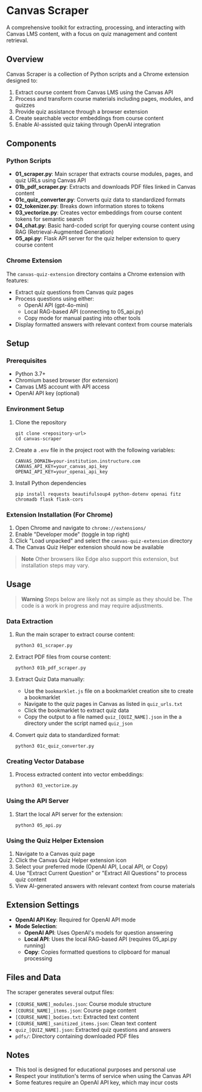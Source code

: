 # Canvas Scraper

A comprehensive toolkit for extracting, processing, and interacting with Canvas LMS content, with a focus on quiz management and content retrieval.

## Overview

Canvas Scraper is a collection of Python scripts and a Chrome extension designed to:

1. Extract course content from Canvas LMS using the Canvas API
2. Process and transform course materials including pages, modules, and quizzes
3. Provide quiz assistance through a browser extension
4. Create searchable vector embeddings from course content
5. Enable AI-assisted quiz taking through OpenAI integration

## Components

### Python Scripts

- **01_scraper.py**: Main scraper that extracts course modules, pages, and quiz URLs using Canvas API
- **01b_pdf_scraper.py**: Extracts and downloads PDF files linked in Canvas content
- **01c_quiz_converter.py**: Converts quiz data to standardized formats
- **02_tokenizer.py**: Breaks down information stores to tokens
- **03_vectorize.py**: Creates vector embeddings from course content tokens for semantic search
- **04_chat.py**: Basic hard-coded script for querying course content using RAG (Retrieval-Augmented Generation)
- **05_api.py**: Flask API server for the quiz helper extension to query course content

### Chrome Extension

The `canvas-quiz-extension` directory contains a Chrome extension with features:

- Extract quiz questions from Canvas quiz pages
- Process questions using either:
  - OpenAI API (gpt-4o-mini)
  - Local RAG-based API (connecting to 05_api.py)
  - Copy mode for manual pasting into other tools
- Display formatted answers with relevant context from course materials

## Setup

### Prerequisites

- Python 3.7+
- Chromium based browser (for extension)
- Canvas LMS account with API access
- OpenAI API key (optional)

### Environment Setup

1. Clone the repository
   ```
   git clone <repository-url>
   cd canvas-scraper
   ```

2. Create a `.env` file in the project root with the following variables:
   ```
   CANVAS_DOMAIN=your-institution.instructure.com
   CANVAS_API_KEY=your_canvas_api_key
   OPENAI_API_KEY=your_openai_api_key
   ```

3. Install Python dependencies
   ```
   pip install requests beautifulsoup4 python-dotenv openai fitz chromadb flask flask-cors
   ```

### Extension Installation (For Chrome)

1. Open Chrome and navigate to `chrome://extensions/`
2. Enable "Developer mode" (toggle in top right)
3. Click "Load unpacked" and select the `canvas-quiz-extension` directory
4. The Canvas Quiz Helper extension should now be available

> **Note** Other browsers like Edge also support this extension, but installation steps may vary.

## Usage

> **Warning** Steps below are likely not as simple as they should be. The code is a work in progress and may require adjustments.

### Data Extraction

1. Run the main scraper to extract course content:
   ```
   python3 01_scraper.py
   ```

2. Extract PDF files from course content:
   ```
   python3 01b_pdf_scraper.py
   ```

3. Extract Quiz Data manually:
    - Use the `bookmarklet.js` file on a bookmarklet creation site to create a bookmarklet
    - Navigate to the quiz pages in Canvas as listed in `quiz_urls.txt`
    - Click the bookmarklet to extract quiz data
    - Copy the output to a file named `quiz_[QUIZ_NAME].json` in the a directory under the script named `quiz_json`

4. Convert quiz data to standardized format:
   ```
   python3 01c_quiz_converter.py
   ```

### Creating Vector Database

1. Process extracted content into vector embeddings:
   ```
   python3 03_vectorize.py
   ```

### Using the API Server

1. Start the local API server for the extension:
   ```
   python3 05_api.py
   ```

### Using the Quiz Helper Extension

1. Navigate to a Canvas quiz page
2. Click the Canvas Quiz Helper extension icon
3. Select your preferred mode (OpenAI API, Local API, or Copy)
4. Use "Extract Current Question" or "Extract All Questions" to process quiz content
5. View AI-generated answers with relevant context from course materials

## Extension Settings

- **OpenAI API Key**: Required for OpenAI API mode
- **Mode Selection**:
  - **OpenAI API**: Uses OpenAI's models for question answering
  - **Local API**: Uses the local RAG-based API (requires 05_api.py running)
  - **Copy**: Copies formatted questions to clipboard for manual processing

## Files and Data

The scraper generates several output files:

- `[COURSE_NAME]_modules.json`: Course module structure
- `[COURSE_NAME]_items.json`: Course page content
- `[COURSE_NAME]_bodies.txt`: Extracted text content
- `[COURSE_NAME]_sanitized_items.json`: Clean text content
- `quiz_[QUIZ_NAME].json`: Extracted quiz questions and answers
- `pdfs/`: Directory containing downloaded PDF files

## Notes

- This tool is designed for educational purposes and personal use
- Respect your institution's terms of service when using the Canvas API
- Some features require an OpenAI API key, which may incur costs
